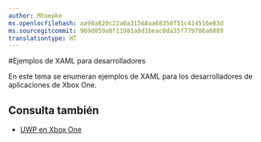 ```yaml
---
author: Mtoepke
ms.openlocfilehash: aa98a820c22a0a31568aa68358f51c414516e83d
ms.sourcegitcommit: 909d859a0f11981a8d1beac0da35f779786a6889
translationtype: HT
---
```

#<a name="xaml-samples-for-developers"></a>Ejemplos de XAML para desarrolladores

En este tema se enumeran ejemplos de XAML para los desarrolladores de aplicaciones de Xbox One.

## <a name="see-also"></a>Consulta también
- [UWP en Xbox One](index.md)

